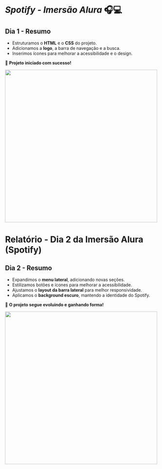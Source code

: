 
# _Spotify - Imersão Alura_ 🎧💻

## **Dia 1 - Resumo**
- Estruturamos o **HTML** e o **CSS** do projeto.
- Adicionamos a **logo**, a barra de navegação e a busca.
- Inserimos ícones para melhorar a acessibilidade e o design.

🚀 **Projeto iniciado com sucesso!**

<img src="https://github.com/user-attachments/assets/da7729d2-a300-4d5c-98d5-3ab3289fc1b9" width="500">

# **Relatório - Dia 2 da Imersão Alura (Spotify)**

## **Dia 2 - Resumo**
- Expandimos o **menu lateral**, adicionando novas seções.
- Estilizamos botões e ícones para melhorar a acessibilidade.
- Ajustamos o **layout da barra lateral** para melhor responsividade.
- Aplicamos o **background escuro**, mantendo a identidade do Spotify.

🚀 **O projeto segue evoluindo e ganhando forma!**


<img src="https://github.com/user-attachments/assets/2f4e27a1-832e-40e7-bcfa-3a45cb491ff4" width="500">

